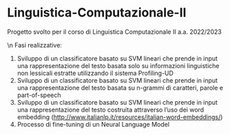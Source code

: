 # Linguistica-Computazionale-II
Progetto svolto per il corso di Linguistica Computazionale II a.a. 2022/2023

\n Fasi realizzative:

1. Sviluppo di un classificatore basato su SVM lineari che prende in input una rappresentazione del testo basata solo su informazioni linguistiche non lessicali estratte utilizzando il sistema Profiling-UD
2. Sviluppo di un classificatore basato su SVM lineari che prende in input una rappresentazione del testo basata su n-grammi di caratteri, parole e part-of-speech
3. Sviluppo di un classificatore basato su SVM lineari che prende in input una rappresentazione
del testo costruita attraverso l’uso dei word embedding (http://www.italianlp.it/resources/italian-word-embeddings/)
4. Processo di fine-tuning di un Neural Language Model

